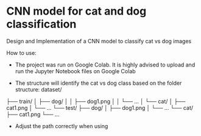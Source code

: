 # CNN model for cat and dog classification
Design and Implementation of a CNN model to classify cat vs dog images

How to use:
- The project was run on Google Colab. It is highly advised to upload and run the Jupyter Notebook files on Google Colab

- The structure will identify the cat vs dog class based on the folder structure:
dataset/

├── train/
│   ├── dog/
│   │   ├── dog1.png
│   │   └── ...
│   └── cat/
│       ├── cat1.png
│       └── ...
└── test/
    ├── dog/
    │   ├── dog1.png
    │   └── ...
    └── cat/
        ├── cat1.png
        └── ...

- Adjust the path correctly when using
